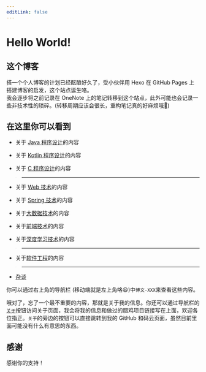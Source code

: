 ```yaml
---
editLink: false
---
```


# Hello World!

## 这个博客
搭一个个人博客的计划已经酝酿好久了，受小伙伴用 Hexo 在 GitHub Pages 上搭建博客的启发，这个站点诞生咯。  
我会逐步将之前记录在 OneNote 上的笔记转移到这个站点，此外可能也会记录一些非技术性的琐碎。(转移周期应该会很长，重构笔记真的好麻烦哦:new_moon_with_face:)

## 在这里你可以看到
+ 关于 [Java 程序设计](/java/)的内容

+ 关于 [Kotlin 程序设计](/kotlin/)的内容

+ 关于 [C 程序设计](/c/)的内容

> ---

+ 关于 [Web 技术](/web/)的内容

+ 关于 [Spring 技术](/spring/)的内容

+ 关于[大数据技术](/bigData/)的内容

+ 关于[前端技术](/frontEnd/)的内容

+ 关于[深度学习技术](/deepLearning/)的内容

> ---

+ 关于[软件工程](/softwareEngineering/)的内容

> ---

+ [杂谈](/tittle-tattle/)

你可以通过右上角的导航栏 (移动端就是左上角咯:laughing:)中`博文-XXX`来查看这些内容。  

哦对了，忘了一个最不重要的内容，那就是关于我的信息。你还可以通过导航栏的[`关于`](/about/)按钮访问关于页面，我会将我的信息和做过的腊鸡项目链接写在上面，欢迎各位指正。`关于`的旁边的按钮可以直接跳转到我的 GitHub 和码云页面，虽然目前里面可能没有什么有意思的东西。

## 感谢
感谢你的支持！  